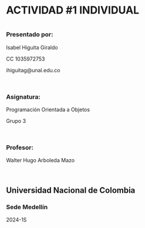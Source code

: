 <h1>ACTIVIDAD #1 INDIVIDUAL<h1>
<h3>Presentado por:</h3>
<p>Isabel Higuita Giraldo</p>
<p>CC 1035972753</p>
<p>ihiguitag@unal.edu.co</p>
<br>
<h3>Asignatura:</h3>
<p>Programación Orientada a Objetos</p>
<p>Grupo 3</p>
<br>
<h3>Profesor:</h3>
<p>Walter Hugo Arboleda Mazo</p>
<br>
<h2>Universidad Nacional de Colombia</h2>
<h3>Sede Medellín</h3>
<p>2024-1S</p>
